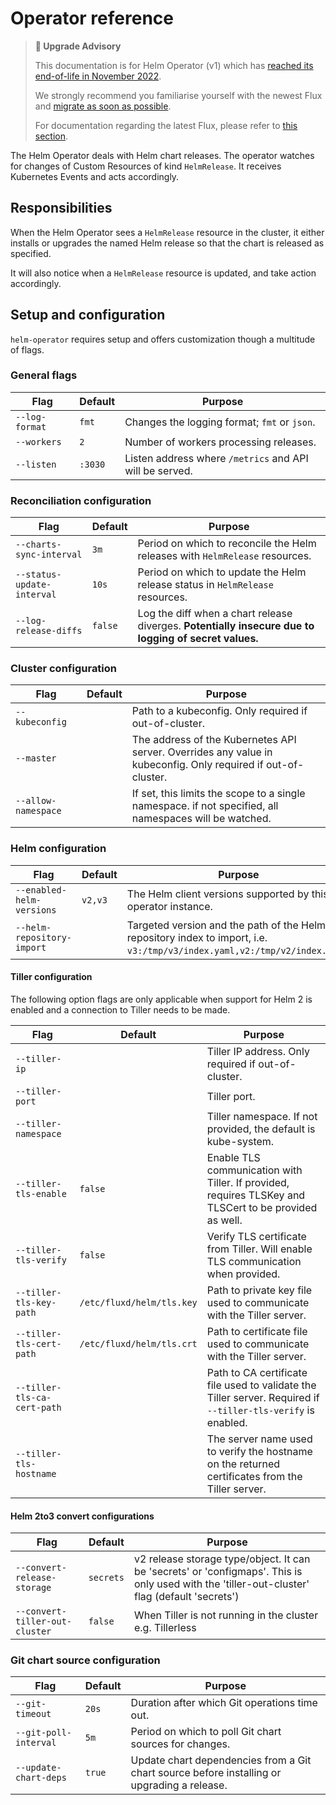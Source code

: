 # Operator reference

> **🛑 Upgrade Advisory**
>
> This documentation is for Helm Operator (v1) which has [reached its end-of-life in November 2022](https://fluxcd.io/blog/2022/10/september-2022-update/#flux-legacy-v1-retirement-plan).
>
> We strongly recommend you familiarise yourself with the newest Flux and [migrate as soon as possible](https://fluxcd.io/flux/migration/).
>
> For documentation regarding the latest Flux, please refer to [this section](https://fluxcd.io/flux/).

The Helm Operator deals with Helm chart releases. The operator watches for
changes of Custom Resources of kind `HelmRelease`. It receives Kubernetes
Events and acts accordingly.

## Responsibilities

When the Helm Operator sees a `HelmRelease` resource in the
cluster, it either installs or upgrades the named Helm release so that
the chart is released as specified.

It will also notice when a `HelmRelease` resource is updated, and
take action accordingly.

## Setup and configuration

`helm-operator` requires setup and offers customization though a multitude of flags.

### General flags

| Flag                        | Default                       | Purpose
| --------------------------  | ----------------------------- | ---
| `--log-format`              | `fmt`                         | Changes the logging format; `fmt` or `json`.
| `--workers`                 | `2`                           | Number of workers processing releases.
| `--listen`                  | `:3030`                       | Listen address where `/metrics` and API will be served.

### Reconciliation configuration

| Flag                        | Default                       | Purpose
| --------------------------  | ----------------------------- | ---
| `--charts-sync-interval`    | `3m`                          | Period on which to reconcile the Helm releases with `HelmRelease` resources.
| `--status-update-interval`  | `10s`                         | Period on which to update the Helm release status in `HelmRelease` resources.
| `--log-release-diffs`       | `false`                       | Log the diff when a chart release diverges. **Potentially insecure due to logging of secret values.**

### Cluster configuration

| Flag                        | Default                       | Purpose
| --------------------------  | ----------------------------- | ---
| `--kubeconfig`              |                               | Path to a kubeconfig. Only required if out-of-cluster.
| `--master`                  |                               | The address of the Kubernetes API server. Overrides any value in kubeconfig. Only required if out-of-cluster.
| `--allow-namespace`         |                               | If set, this limits the scope to a single namespace. if not specified, all namespaces will be watched.

### Helm configuration

| Flag                        | Default                       | Purpose
| --------------------------  | ----------------------------- | ---
| `--enabled-helm-versions`   | `v2,v3`                       | The Helm client versions supported by this operator instance.
| `--helm-repository-import`  |                               | Targeted version and the path of the Helm repository index to import, i.e. `v3:/tmp/v3/index.yaml,v2:/tmp/v2/index.yaml`.

#### Tiller configuration

The following option flags are only applicable when support for Helm 2 is
enabled and a connection to Tiller needs to be made.

| Flag                        | Default                       | Purpose
| --------------------------  | ----------------------------- | ---
| `--tiller-ip`               |                               | Tiller IP address. Only required if out-of-cluster.
| `--tiller-port`             |                               | Tiller port.
| `--tiller-namespace`        |                               | Tiller namespace. If not provided, the default is kube-system.
| `--tiller-tls-enable`       | `false`                       | Enable TLS communication with Tiller. If provided, requires TLSKey and TLSCert to be provided as well.
| `--tiller-tls-verify`       | `false`                       | Verify TLS certificate from Tiller. Will enable TLS communication when provided.
| `--tiller-tls-key-path`     | `/etc/fluxd/helm/tls.key`     | Path to private key file used to communicate with the Tiller server.
| `--tiller-tls-cert-path`    | `/etc/fluxd/helm/tls.crt`     | Path to certificate file used to communicate with the Tiller server.
| `--tiller-tls-ca-cert-path` |                               | Path to CA certificate file used to validate the Tiller server. Required if `--tiller-tls-verify` is enabled.
| `--tiller-tls-hostname`     |                               | The server name used to verify the hostname on the returned certificates from the Tiller server.

#### Helm 2to3 convert configurations

| Flag                           | Default                       | Purpose
| --------------------------     | ----------------------------- | ---
| `--convert-release-storage`    | `secrets`                     | v2 release storage type/object. It can be 'secrets' or 'configmaps'. This is only used with the 'tiller-out-cluster' flag (default 'secrets')
| `--convert-tiller-out-cluster` | `false`                       | When Tiller is not running in the cluster e.g. Tillerless

### Git chart source configuration

| Flag                        | Default                       | Purpose
| --------------------------  | ----------------------------- | ---
| `--git-timeout`             | `20s`                         | Duration after which Git operations time out.
| `--git-poll-interval`       | `5m`                          | Period on which to poll Git chart sources for changes.
| `--update-chart-deps`       | `true`                        | Update chart dependencies from a Git chart source before installing or upgrading a release.
